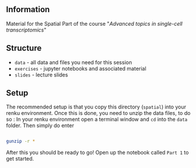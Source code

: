 ## Information

Material for the Spatial Part of the course "_Advanced topics in single-cell transcriptomics_"

## Structure

* `data` - all data and files you need for this session
* `exercises` - jupyter notebooks and associated material
* `slides` - lecture slides


## Setup

The recommended setup is that you copy this directory (`spatial`) into your renku environment. Once this is done, you need to unzip the data files, to do so : In your renku environment open a terminal window and `cd` into the `data` folder. Then simply do enter

```sh

gunzip -r *

```

After this you should be ready to go! Open up the notebook called `Part 1` to get started.

